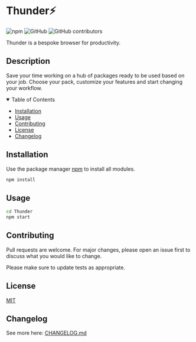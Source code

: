 # Thunder⚡️ 
![npm][npm-url]
![GitHub][license-url]
![GitHub contributors][contributors-url]

Thunder is a bespoke browser for productivity.

## Description

Save your time working on a hub of packages ready to be used based on your job. Choose your pack,
customize your features and start changing your workflow.

<details open>
<summary>Table of Contents</summary>

- [Installation](#installation)
- [Usage](#usage)
- [Contributing](#contributing)
- [License](#license)
- [Changelog](#changelog)

</details>

## Installation

Use the package manager [npm](https://www.npmjs.com/) to install all modules.

```bash
npm install
```

## Usage

```bash
cd Thunder
npm start
```

## Contributing
Pull requests are welcome. For major changes, please open an issue first to discuss what you would like to change.

Please make sure to update tests as appropriate.

## License
[MIT](LICENSE)

## Changelog

See more here: [CHANGELOG.md](CHANGELOG.md)

<!-- LINKS -->
[npm-url]: https://img.shields.io/npm/v/npm?style=for-the-badge
[license-url]: https://img.shields.io/github/license/cisc0f/Thunder?style=for-the-badge
[contributors-url]: https://img.shields.io/github/contributors/cisc0f/Thunder?color=purple&style=for-the-badge

